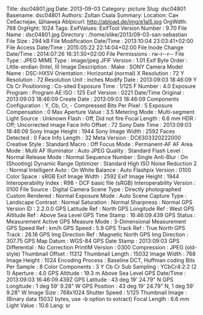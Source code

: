 Title: dsc04801.jpg
Date: 2013-09-03
Category: picture
Slug: dsc04801
Basename: dsc04801
Authors: Zoltan Csala
Summary:
Location: Сан Себастијан, Шпанија
Ablpicurl: http://abload.de/img/e1al5.jpg
OrgWdth: 768
OrgHght: 1024
Tags:
ExifValues: ExifTool Version Number : 9.70
            File Name : dsc04801.jpg
            Directory : /home/slike/2013/09-03-san-sebastian
            File Size : 294 kB
            File Modification Date/Time : 2013:10:04 23:03:41+02:00
            File Access Date/Time : 2015:05:22 22:14:04+02:00
            File Inode Change Date/Time : 2014:07:26 16:31:30+02:00
            File Permissions : rw-r--r--
            File Type : JPEG
            MIME Type : image/jpeg
            JFIF Version : 1.01
            Exif Byte Order : Little-endian (Intel, II)
            Image Description :
            Make : SONY
            Camera Model Name : DSC-HX5V
            Orientation : Horizontal (normal)
            X Resolution : 72
            Y Resolution : 72
            Resolution Unit : inches
            Modify Date : 2013:09:03 18:46:09
            Y Cb Cr Positioning : Co-sited
            Exposure Time : 1/125
            F Number : 4.0
            Exposure Program : Program AE
            ISO : 125
            Exif Version : 0221
            Date/Time Original : 2013:09:03 18:46:09
            Create Date : 2013:09:03 18:46:09
            Components Configuration : Y, Cb, Cr, -
            Compressed Bits Per Pixel : 5
            Exposure Compensation : 0
            Max Aperture Value : 3.5
            Metering Mode : Multi-segment
            Light Source : Unknown
            Flash : Off, Did not fire
            Focal Length : 6.6 mm
            HDR : Off; Uncorrected image
            Face Info Offset : 72
            Sony Date Time : 2013:09:03 18:46:09
            Sony Image Height : 1944
            Sony Image Width : 2592
            Faces Detected : 0
            Face Info Length : 32
            Meta Version : DC6303320222000
            Creative Style : Standard
            Macro : Off
            Focus Mode : Permanent-AF
            AF Area Mode : Multi
            AF Illuminator : Auto
            JPEG Quality : Standard
            Flash Level : Normal
            Release Mode : Normal
            Sequence Number : Single
            Anti-Blur : On (Shooting)
            Dynamic Range Optimizer : Standard
            High ISO Noise Reduction 2 : Normal
            Intelligent Auto : On
            White Balance : Auto
            Flashpix Version : 0100
            Color Space : sRGB
            Exif Image Width : 2592
            Exif Image Height : 1944
            Interoperability Index : R98 - DCF basic file (sRGB)
            Interoperability Version : 0100
            File Source : Digital Camera
            Scene Type : Directly photographed
            Custom Rendered : Normal
            Exposure Mode : Auto
            Scene Capture Type : Landscape
            Contrast : Normal
            Saturation : Normal
            Sharpness : Normal
            GPS Version ID : 2.2.0.0
            GPS Latitude Ref : North
            GPS Longitude Ref : West
            GPS Altitude Ref : Above Sea Level
            GPS Time Stamp : 16:46:09.439
            GPS Status : Measurement Active
            GPS Measure Mode : 3-Dimensional Measurement
            GPS Speed Ref : km/h
            GPS Speed : 5.9
            GPS Track Ref : True North
            GPS Track : 26.16
            GPS Img Direction Ref : Magnetic North
            GPS Img Direction : 307.75
            GPS Map Datum : WGS-84
            GPS Date Stamp : 2013:09:03
            GPS Differential : No Correction
            PrintIM Version : 0300
            Compression : JPEG (old-style)
            Thumbnail Offset : 11312
            Thumbnail Length : 15032
            Image Width : 768
            Image Height : 1024
            Encoding Process : Baseline DCT, Huffman coding
            Bits Per Sample : 8
            Color Components : 3
            Y Cb Cr Sub Sampling : YCbCr4:2:2 (2 1)
            Aperture : 4.0
            GPS Altitude : 19.3 m Above Sea Level
            GPS Date/Time : 2013:09:03 16:46:09.439Z
            GPS Latitude : 43 deg 19' 24.79" N
            GPS Longitude : 1 deg 59' 9.28" W
            GPS Position : 43 deg 19' 24.79" N, 1 deg 59' 9.28" W
            Image Size : 768x1024
            Shutter Speed : 1/125
            Thumbnail Image : (Binary data 15032 bytes, use -b option to extract)
            Focal Length : 6.6 mm
            Light Value : 10.6
Lang: sr

